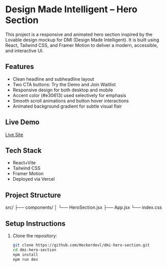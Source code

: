 # Design Made Intelligent – Hero Section

This project is a responsive and animated hero section inspired by the Lovable design mockup for DMI (Design Made Intelligent). It is built using React, Tailwind CSS, and Framer Motion to deliver a modern, accessible, and interactive UI.

## Features

- Clean headline and subheadline layout
- Two CTA buttons: Try the Demo and Join Waitlist
- Responsive design for both desktop and mobile
- Accent color (#e30613) used selectively for emphasis
- Smooth scroll animations and button hover interactions
- Animated background gradient for subtle visual flair

## Live Demo

[Live Site](https://dmi-hero-section.vercel.app/)  

## Tech Stack

- React+Vite
- Tailwind CSS
- Framer Motion
- Deployed via Vercel

## Project Structure

  src/
  ├── components/
  │ └── HeroSection.jsx
  ├── App.jsx
  └── index.css


## Setup Instructions

1. Clone the repository:
   ```bash
   git clone https://github.com/Heckerdevl/dmi-hero-section.git
   cd dmi-hero-section
   npm install
   npm run dev


